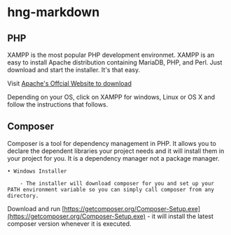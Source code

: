 # hng-markdown

## PHP

XAMPP is the most popular PHP development environmet. XAMPP is an easy to install Apache distribution containing MariaDB, PHP, and Perl. Just download and start the installer. It's that easy.

Visit [Apache's Offcial Website to download](https://www.apachefriends.org/index.html)
    
Depending on your OS, click on XAMPP for windows, Linux or OS X and follow the instructions that follows.

## Composer
Composer is a tool for dependency management in PHP. It allows you to declare the dependent libraries your project needs and it will install them in your project for you. It is a dependency manager not a package manager.

    • Windows Installer
    
        - The installer will download composer for you and set up your PATH environment variable so you can simply call composer from any directory.
        
Download and run [https://getcomposer.org/Composer-Setup.exe](https://getcomposer.org/Composer-Setup.exe) - it will install the latest composer version whenever it is executed.
